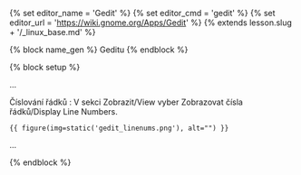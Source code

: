 {% set editor_name = 'Gedit' %}
{% set editor_cmd = 'gedit' %}
{% set editor_url = 'https://wiki.gnome.org/Apps/Gedit' %}
{% extends lesson.slug + '/_linux_base.md' %}

{% block name_gen %} Geditu {% endblock %}


{% block setup %}

...

Číslování řádků
:   V sekci Zobrazit/<span class="en">View</span> vyber
    Zobrazovat čísla řádků/<span class="en">Display Line Numbers</span>.

    {{ figure(img=static('gedit_linenums.png'), alt="") }}

...

{% endblock %}

